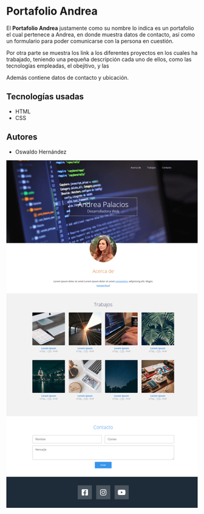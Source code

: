 ﻿# Portafolio Andrea

El **Portafolio Andrea** justamente como su nombre lo indica es un portafolio el cual pertenece  a Andrea, en donde muestra datos de contacto, así como un formulario para poder comunicarse con la persona en cuestión.

Por otra parte se muestra los link a los diferentes proyectos en los cuales ha trabajado, teniendo una pequeña descripción cada uno de ellos, como las tecnologías empleadas, el obejitivo, y las 

Además contiene datos de contacto y ubicación.

## Tecnologías usadas
- HTML
- CSS

## Autores
- Oswaldo Hernández



![screenshot of gh pr status](https://github.com/V0100LNET/Portafolio-Andrea/blob/master/img/UI-portafolio.png)

